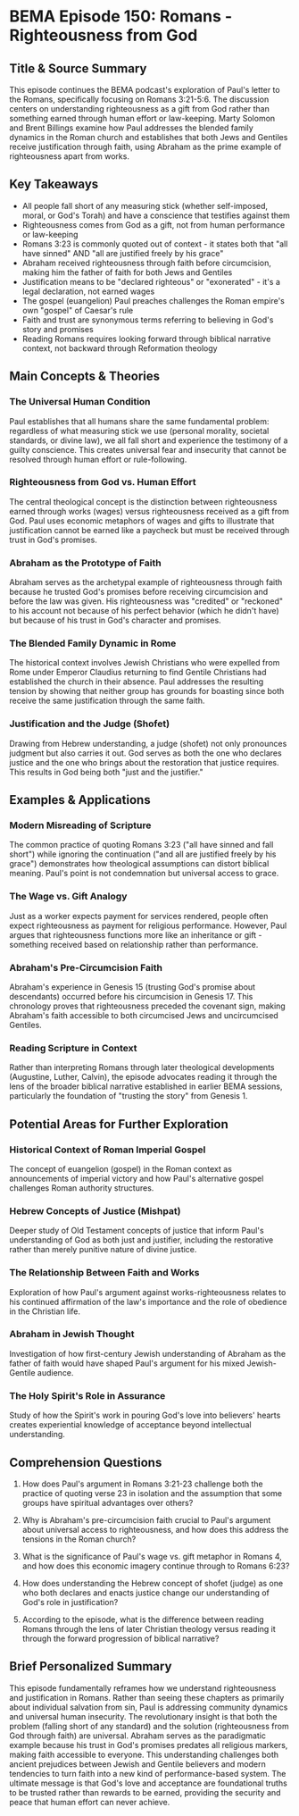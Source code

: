 # BEMA Episode 150: Romans - Righteousness from God

## Title & Source Summary

This episode continues the BEMA podcast's exploration of Paul's letter to the Romans, specifically focusing on Romans 3:21-5:6. The discussion centers on understanding righteousness as a gift from God rather than something earned through human effort or law-keeping. Marty Solomon and Brent Billings examine how Paul addresses the blended family dynamics in the Roman church and establishes that both Jews and Gentiles receive justification through faith, using Abraham as the prime example of righteousness apart from works.

## Key Takeaways

- All people fall short of any measuring stick (whether self-imposed, moral, or God's Torah) and have a conscience that testifies against them
- Righteousness comes from God as a gift, not from human performance or law-keeping
- Romans 3:23 is commonly quoted out of context - it states both that "all have sinned" AND "all are justified freely by his grace"
- Abraham received righteousness through faith before circumcision, making him the father of faith for both Jews and Gentiles
- Justification means to be "declared righteous" or "exonerated" - it's a legal declaration, not earned wages
- The gospel (euangelion) Paul preaches challenges the Roman empire's own "gospel" of Caesar's rule
- Faith and trust are synonymous terms referring to believing in God's story and promises
- Reading Romans requires looking forward through biblical narrative context, not backward through Reformation theology

## Main Concepts & Theories

### The Universal Human Condition

Paul establishes that all humans share the same fundamental problem: regardless of what measuring stick we use (personal morality, societal standards, or divine law), we all fall short and experience the testimony of a guilty conscience. This creates universal fear and insecurity that cannot be resolved through human effort or rule-following.

### Righteousness from God vs. Human Effort

The central theological concept is the distinction between righteousness earned through works (wages) versus righteousness received as a gift from God. Paul uses economic metaphors of wages and gifts to illustrate that justification cannot be earned like a paycheck but must be received through trust in God's promises.

### Abraham as the Prototype of Faith

Abraham serves as the archetypal example of righteousness through faith because he trusted God's promises before receiving circumcision and before the law was given. His righteousness was "credited" or "reckoned" to his account not because of his perfect behavior (which he didn't have) but because of his trust in God's character and promises.

### The Blended Family Dynamic in Rome

The historical context involves Jewish Christians who were expelled from Rome under Emperor Claudius returning to find Gentile Christians had established the church in their absence. Paul addresses the resulting tension by showing that neither group has grounds for boasting since both receive the same justification through the same faith.

### Justification and the Judge (Shofet)

Drawing from Hebrew understanding, a judge (shofet) not only pronounces judgment but also carries it out. God serves as both the one who declares justice and the one who brings about the restoration that justice requires. This results in God being both "just and the justifier."

## Examples & Applications

### Modern Misreading of Scripture

The common practice of quoting Romans 3:23 ("all have sinned and fall short") while ignoring the continuation ("and all are justified freely by his grace") demonstrates how theological assumptions can distort biblical meaning. Paul's point is not condemnation but universal access to grace.

### The Wage vs. Gift Analogy

Just as a worker expects payment for services rendered, people often expect righteousness as payment for religious performance. However, Paul argues that righteousness functions more like an inheritance or gift - something received based on relationship rather than performance.

### Abraham's Pre-Circumcision Faith

Abraham's experience in Genesis 15 (trusting God's promise about descendants) occurred before his circumcision in Genesis 17. This chronology proves that righteousness preceded the covenant sign, making Abraham's faith accessible to both circumcised Jews and uncircumcised Gentiles.

### Reading Scripture in Context

Rather than interpreting Romans through later theological developments (Augustine, Luther, Calvin), the episode advocates reading it through the lens of the broader biblical narrative established in earlier BEMA sessions, particularly the foundation of "trusting the story" from Genesis 1.

## Potential Areas for Further Exploration

### Historical Context of Roman Imperial Gospel

The concept of euangelion (gospel) in the Roman context as announcements of imperial victory and how Paul's alternative gospel challenges Roman authority structures.

### Hebrew Concepts of Justice (Mishpat)

Deeper study of Old Testament concepts of justice that inform Paul's understanding of God as both just and justifier, including the restorative rather than merely punitive nature of divine justice.

### The Relationship Between Faith and Works

Exploration of how Paul's argument against works-righteousness relates to his continued affirmation of the law's importance and the role of obedience in the Christian life.

### Abraham in Jewish Thought

Investigation of how first-century Jewish understanding of Abraham as the father of faith would have shaped Paul's argument for his mixed Jewish-Gentile audience.

### The Holy Spirit's Role in Assurance

Study of how the Spirit's work in pouring God's love into believers' hearts creates experiential knowledge of acceptance beyond intellectual understanding.

## Comprehension Questions

1. How does Paul's argument in Romans 3:21-23 challenge both the practice of quoting verse 23 in isolation and the assumption that some groups have spiritual advantages over others?

2. Why is Abraham's pre-circumcision faith crucial to Paul's argument about universal access to righteousness, and how does this address the tensions in the Roman church?

3. What is the significance of Paul's wage vs. gift metaphor in Romans 4, and how does this economic imagery continue through to Romans 6:23?

4. How does understanding the Hebrew concept of shofet (judge) as one who both declares and enacts justice change our understanding of God's role in justification?

5. According to the episode, what is the difference between reading Romans through the lens of later Christian theology versus reading it through the forward progression of biblical narrative?

## Brief Personalized Summary

This episode fundamentally reframes how we understand righteousness and justification in Romans. Rather than seeing these chapters as primarily about individual salvation from sin, Paul is addressing community dynamics and universal human insecurity. The revolutionary insight is that both the problem (falling short of any standard) and the solution (righteousness from God through faith) are universal. Abraham serves as the paradigmatic example because his trust in God's promises predates all religious markers, making faith accessible to everyone. This understanding challenges both ancient prejudices between Jewish and Gentile believers and modern tendencies to turn faith into a new kind of performance-based system. The ultimate message is that God's love and acceptance are foundational truths to be trusted rather than rewards to be earned, providing the security and peace that human effort can never achieve.
